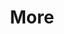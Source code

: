 ---
layout: page
title: More
nav: true
nav_order: 7
dropdown: true
children:
    - title: Teaching
      permalink: /teaching/
    - title: divider
    - title: Personal
      permalink: /blog/
---